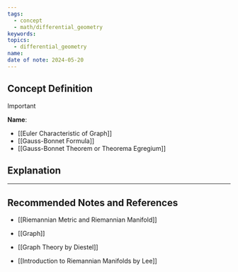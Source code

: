 ```yaml
---
tags:
  - concept
  - math/differential_geometry
keywords: 
topics:
  - differential_geometry
name: 
date of note: 2024-05-20
---
```


## Concept Definition

>[!important]
>**Name**: 



- [[Euler Characteristic of Graph]]
- [[Gauss-Bonnet Formula]]
- [[Gauss-Bonnet Theorem or Theorema Egregium]]

## Explanation





-----------
##  Recommended Notes and References

- [[Riemannian Metric and Riemannian Manifold]]


- [[Graph]]

- [[Graph Theory by Diestel]]
- [[Introduction to Riemannian Manifolds by Lee]]